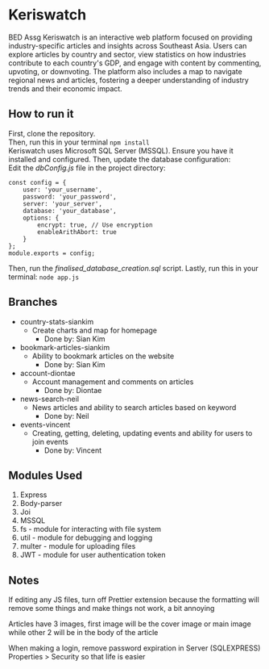 
# Keriswatch
BED Assg
Keriswatch is an interactive web platform focused on providing industry-specific articles and insights across Southeast Asia. Users can explore articles by country and sector, view statistics on how industries contribute to each country's GDP, and engage with content by commenting, upvoting, or downvoting. The platform also includes a map to navigate regional news and articles, fostering a deeper understanding of industry trends and their economic impact.

## How to run it
First, clone the repository. \
Then, run this in your terminal ``` npm install ``` \
Keriswatch uses Microsoft SQL Server (MSSQL). Ensure you have it installed and configured. Then, update the database configuration: \
Edit the *dbConfig.js* file in the project directory: 
```
const config = {
    user: 'your_username',
    password: 'your_password',
    server: 'your_server',
    database: 'your_database',
    options: {
        encrypt: true, // Use encryption
        enableArithAbort: true
    }
};
module.exports = config;
```
Then, run the *finalised_database_creation.sql* script.
Lastly, run this in your terminal:
```node app.js```
## Branches


 - country-stats-siankim
	 - Create charts and map for homepage 
		 - Done by: Sian Kim
 - bookmark-articles-siankim
	 - Ability to bookmark articles on the website
		 - Done by: Sian Kim
 - account-diontae
	 - Account management and comments on articles
		 - Done by: Diontae
 - news-search-neil
	 - News articles and ability to search articles based on keyword
		 - Done by: Neil 
 - events-vincent
	 - Creating, getting, deleting, updating events and ability for users to join events 
		 - Done by: Vincent
  

## Modules Used

1.  Express
2.  Body-parser
3.  Joi
4.  MSSQL
5.  fs
		- module for interacting with file system
6.  util
		- module for debugging and logging
7.  multer
		- module for uploading files
8.  JWT
		- module for user authentication token

## Notes

If editing any JS files, turn off Prettier extension because the formatting will remove some things and make things not work, a bit annoying

Articles have 3 images, first image will be the cover image or main image while other 2 will be in the body of the article

When making a login, remove password expiration in Server (SQLEXPRESS) Properties > Security so that life is easier
